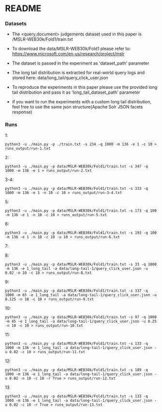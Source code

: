 # README #

### Datasets ###

* The <query,document> judgements dataset used in this paper is /MSLR-WEB30k/Fold1/train.txt
* To download the data/MSLR-WEB30k/Fold1 please refer to: https://www.microsoft.com/en-us/research/project/mslr
* The dataset is passed in the experiment as 'dataset_path' parameter


* The long tail distribution is extracted for real-world query logs and stored here: data/long_tail/query_click_user.json
* To reproduce the experiments in this paper please use the provided long tail distribution and pass it as 'long_tail_dataset_path' parameter
* if you want to run the experiments with a custom long tail distribution, feel free to use the same json structure(Apache Solr JSON facets response)

### Runs ###
1:
```
python3 -u ./main.py -p ./train.txt -s 234 -q 1000 -m 136 -e 1 -c 10 > runs_output/run-1.txt
```

2:
```
python3 -u ./main.py -p data/MSLR-WEB30k/Fold1/train.txt -s 347 -q 1000 -m 136 -e 1 > runs_output/run-2.txt
```

3-4:
```
python3 -u ./main.py -p data/MSLR-WEB30k/Fold1/train.txt -s 333 -q 1000 -m 136 -e 1 -n 10 -c 10 > runs_output/run-3-4.txt
```

5:
```
python3 -u ./main.py -p data/MSLR-WEB30k/Fold1/train.txt -s 173 -q 100 -m 136 -e 1 -n 10 -c 10 > runs_output/run-5.txt
```

6:
```
python3 -u ./main.py -p data/MSLR-WEB30k/Fold1/train.txt -s 193 -q 100 -m 136 -e 1 -n 10 -c 10 -u 10 > runs_output/run-6.txt
```

7:

8:
```
python3 -u ./main.py -p data/MSLR-WEB30k/Fold1/train.txt -s 33 -q 1000 -m 136 -e 1_long_tail -a data/long-tail-1/query_click_user.json -u 0.02 -n 10 -c 10 > runs_output/run-8.txt
```

9:
```
python3 -u ./main.py -p data/MSLR-WEB30k/Fold1/train.txt -s 337 -q 1000 -m 65 -e 1_long_tail -a data/long-tail-1/query_click_user.json -u 0.125 -n 10 -c 10 > runs_output/run-9.txt
```

10:
```
python3 -u ./main.py -p data/MSLR-WEB30k/Fold1/train.txt -s 97 -q 1000 -m 45 -e 1_long_tail -a data/long-tail-1/query_click_user.json -u 0.25 -n 10 -c 10 > runs_output/run-10.txt
```

11:
```
python3 -u ./main.py -p data/MSLR-WEB30k/Fold1/train.txt -s 133 -q 1000 -m 136 -e 1_long_tail -a data/long-tail-1/query_click_user.json -u 0.02 -c 10 > runs_output/run-11.txt
```

12:
```
python3 -u ./main.py -p data/MSLR-WEB30k/Fold1/train.txt -s 189 -q 1000 -m 136 -e 1_long_tail -a data/long-tail-1/query_click_user.json -u 0.02 -n 10 -c 10 -r True > runs_output/run-12.txt
```

13
```
python3 -u ./main.py -p data/MSLR-WEB30k/Fold1/train.txt -s 133 -q 1000 -m 136 -e 1_long_tail -a data/long-tail-1/query_click_user.json -u 0.02 -c 10 -r True > runs_output/run-13.txt
```